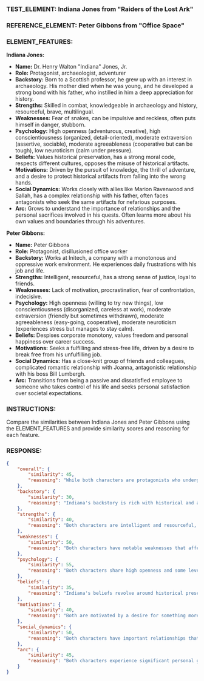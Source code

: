 ### TEST_ELEMENT: Indiana Jones from "Raiders of the Lost Ark"
### REFERENCE_ELEMENT: Peter Gibbons from "Office Space"

### ELEMENT_FEATURES:

**Indiana Jones:**
- **Name:** Dr. Henry Walton "Indiana" Jones, Jr.
- **Role:** Protagonist, archaeologist, adventurer
- **Backstory:** Born to a Scottish professor, he grew up with an interest in archaeology. His mother died when he was young, and he developed a strong bond with his father, who instilled in him a deep appreciation for history.
- **Strengths:** Skilled in combat, knowledgeable in archaeology and history, resourceful, brave, multilingual.
- **Weaknesses:** Fear of snakes, can be impulsive and reckless, often puts himself in danger, stubborn.
- **Psychology:** High openness (adventurous, creative), high conscientiousness (organized, detail-oriented), moderate extraversion (assertive, sociable), moderate agreeableness (cooperative but can be tough), low neuroticism (calm under pressure).
- **Beliefs:** Values historical preservation, has a strong moral code, respects different cultures, opposes the misuse of historical artifacts.
- **Motivations:** Driven by the pursuit of knowledge, the thrill of adventure, and a desire to protect historical artifacts from falling into the wrong hands.
- **Social Dynamics:** Works closely with allies like Marion Ravenwood and Sallah, has a complex relationship with his father, often faces antagonists who seek the same artifacts for nefarious purposes.
- **Arc:** Grows to understand the importance of relationships and the personal sacrifices involved in his quests. Often learns more about his own values and boundaries through his adventures.

**Peter Gibbons:**
- **Name:** Peter Gibbons
- **Role:** Protagonist, disillusioned office worker
- **Backstory:** Works at Initech, a company with a monotonous and oppressive work environment. He experiences daily frustrations with his job and life.
- **Strengths:** Intelligent, resourceful, has a strong sense of justice, loyal to friends.
- **Weaknesses:** Lack of motivation, procrastination, fear of confrontation, indecisive.
- **Psychology:** High openness (willing to try new things), low conscientiousness (disorganized, careless at work), moderate extraversion (friendly but sometimes withdrawn), moderate agreeableness (easy-going, cooperative), moderate neuroticism (experiences stress but manages to stay calm).
- **Beliefs:** Despises corporate monotony, values freedom and personal happiness over career success.
- **Motivations:** Seeks a fulfilling and stress-free life, driven by a desire to break free from his unfulfilling job.
- **Social Dynamics:** Has a close-knit group of friends and colleagues, complicated romantic relationship with Joanna, antagonistic relationship with his boss Bill Lumbergh.
- **Arc:** Transitions from being a passive and dissatisfied employee to someone who takes control of his life and seeks personal satisfaction over societal expectations.

### INSTRUCTIONS:
Compare the similarities between Indiana Jones and Peter Gibbons using the ELEMENT_FEATURES and provide similarity scores and reasoning for each feature.

### RESPONSE:

```json
{
    "overall": {
        "similarity": 45,
        "reasoning": "While both characters are protagonists who undergo personal growth and face significant challenges, their environments, motivations, and roles are vastly different. Indiana is an adventurer dealing with physical and moral challenges, while Peter is an office worker dealing with existential and professional dissatisfaction."
    },
    "backstory": {
        "similarity": 30,
        "reasoning": "Indiana's backstory is rich with historical and adventurous elements, shaped by his father and a passion for archaeology. Peter's backstory revolves around a mundane, corporate existence with little emphasis on personal history shaping his motivations."
    },
    "strengths": {
        "similarity": 40,
        "reasoning": "Both characters are intelligent and resourceful, but Indiana's strengths are more physical and skill-based, while Peter's are more intellectual and related to navigating corporate life and personal justice."
    },
    "weaknesses": {
        "similarity": 50,
        "reasoning": "Both characters have notable weaknesses that affect their actions. Indiana's are more fear-based (snakes) and impulsive, while Peter's are related to lack of motivation and fear of confrontation."
    },
    "psychology": {
        "similarity": 55,
        "reasoning": "Both characters share high openness and some level of agreeableness. Indiana is more conscientious and low in neuroticism, while Peter is less conscientious and has moderate neuroticism."
    },
    "beliefs": {
        "similarity": 35,
        "reasoning": "Indiana's beliefs revolve around historical preservation and moral righteousness, while Peter values personal freedom and despises corporate monotony."
    },
    "motivations": {
        "similarity": 40,
        "reasoning": "Both are motivated by a desire for something more fulfilling than their current lives. Indiana seeks adventure and knowledge, while Peter seeks personal happiness and freedom from corporate oppression."
    },
    "social_dynamics": {
        "similarity": 50,
        "reasoning": "Both characters have important relationships that impact their stories. Indiana has allies and antagonists in his adventures, while Peter has friends, a complicated romantic relationship, and a toxic work environment."
    },
    "arc": {
        "similarity": 45,
        "reasoning": "Both characters experience significant personal growth and change. Indiana often learns about the importance of relationships and values, while Peter transitions from passive dissatisfaction to actively seeking personal fulfillment."
    }
}
```